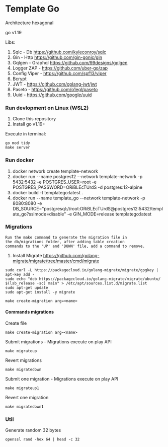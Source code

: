 # Template Go
Architecture hexagonal

go v1.19

Libs:
1. Sqlc - Db         https://github.com/kyleconroy/sqlc
2. Gin - Http        https://github.com/gin-gonic/gin
3. Gqlgen - Graphql  https://github.com/99designs/gqlgen
4. Logger ZAP -      https://github.com/uber-go/zap
5. Config Viper -    https://github.com/spf13/viper
6. Bcrypt
7. JWT -             https://github.com/golang-jwt/jwt
8. Paseto -          https://github.com/o1egl/paseto
9. Uuid  -           https://github.com/google/uuid



### Run devlopment on Linux (WSL2)

1. Clone this repository
2. Install go v1.19+

Execute in terminal:
```shell
go mod tidy
make server
```

### Run docker

1. docker network create template-network
2. docker run --name postgres12 --network template-network -p 5432:5432 -e POSTGRES_USER=root -e POSTGRES_PASSWORD=ORiBLEcTUrdS -d postgres:12-alpine
3. docker build -t templatego:latest .
4. docker run --name template_go --network template-network -p 8080:8080 -e DB_SOURCE="postgresql://root:ORiBLEcTUrdS@postgres12:5432/template_go?sslmode=disable" -e  GIN_MODE=release  templatego:latest


### Migrations
    Run the make command to generate the migration file in 
    the db/migrations folder, after adding table creation 
    commands to the 'UP' and 'DOWN' file, add a command to remove.

1. Install Migrate https://github.com/golang-migrate/migrate/tree/master/cmd/migrate

```shell
sudo curl -L https://packagecloud.io/golang-migrate/migrate/gpgkey | apt-key add -
sudo echo "deb https://packagecloud.io/golang-migrate/migrate/ubuntu/ $(lsb_release -sc) main" > /etc/apt/sources.list.d/migrate.list
sudo apt-get update
sudo apt-get install -y migrate
```

```shell
make create-migration arg=<name>
```
#### Commands migrations

Create file
```shell
make create-migration arg=<name>
```

Submit migrations - Migrations execute on play API
```shell
make migrateup
```

Revert migrations
```shell
make migratedown
```

Submit one migration - Migrations execute on play API
```shell
make migrateup1
```

Revert one migration
```shell
make migratedown1
```


### Util
Generate random 32 bytes
```shell
openssl rand -hex 64 | head -c 32
```